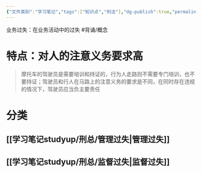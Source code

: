 ```yaml
---
{"文件类别":"学习笔记","tags":["知识点","刑法"],"dg-publish":true,"permalink":"/学习笔记studyup/刑总/业务过失/","dgPassFrontmatter":true,"created":"2024-11-02T18:31:11.192+08:00","updated":"2024-11-12T14:14:42.670+08:00"}
---
```


业务过失：在业务活动中的过失 #背诵/概念 
# 特点：对人的注意义务要求高
>摩托车的驾驶员是需要培训和持证的，行为人走路则不需要专门培训，也不要持证；驾驶员和行人在马路上的注意义务的要求是不同，在同时存在违规的情况下，驾驶员应当负主要责任
# 分类
## [[学习笔记studyup/刑总/管理过失\|管理过失]]
## [[学习笔记studyup/刑总/监督过失\|监督过失]]
